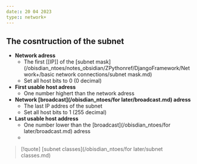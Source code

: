 ```yaml
---
date:: 20 04 2023
type:: network+
---
```

## The cosntruction of the subnet 
- **Network adress**
	- The first [[IP]] of the [subnet mask](/obisdian_ntoes/notes_obsidian/ZPythonref/DjangoFramework/Network+/basic network connections/subnet mask.md)
	- Set all host bits to 0 (0 decimal)
- **First usable host adress** 
	- One number highert than the network adress
- **Network [broadcast](/obisdian_ntoes/for later/broadcast.md) adress**
	- The last IP addres of the subnet 
	- Set all host bits to 1 (255 decimal)
- **Last usable host address**
	- One number lower than the [broadcast](/obisdian_ntoes/for later/broadcast.md) adress 
	- 

>[!quote] [subnet classes](/obisdian_ntoes/for later/subnet classes.md)